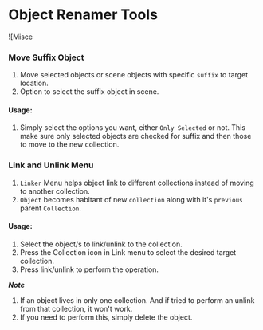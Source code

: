 # Object Renamer Tools

![Misce

### Move Suffix Object
1. Move selected objects or scene objects with specific `suffix` to target location.
2. Option to select the suffix object in scene.

#### Usage:
1. Simply select the options you want, either `Only Selected` or not. This make sure only selected objects are checked for suffix and then those to move to the new collection.


### Link and Unlink Menu
1. `Linker` Menu helps object link to different collections instead of moving to another collection.
2. `Object` becomes habitant of new `collection` along with it's `previous` parent `Collection`.


#### Usage:
1. Select the object/s to link/unlink to the collection.
2. Press the Collection icon in Link menu to select the desired target collection.
3. Press link/unlink to perform the operation.

***Note***

1. If an object lives in only one collection. And if tried to perform an unlink from that collection, it won't work.
2. If you need to perform this, simply delete the object.